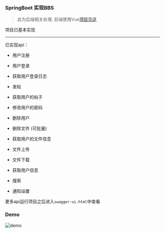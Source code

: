 ### SpringBoot 实现BBS
> 此为后端相关处理, 前端使用Vue[项目见这](https://github.com/Cyberist-Edgar/bbs)

项目已基本实现


<hr/>

已实现api：

- 用户注册

- 用户登录

- 获取用户登录日志

- 发帖

- 获取用户的帖子

- 修改用户的密码

- 删除用户

- 删除文件 (可批量)

- 获取用户的文件信息

- 文件上传

- 文件下载

- 获取用户信息

- 搜索

- 通知设置

更多api运行项目之后进入`swagger-ui.html`中查看 

### Demo
<img src="https://github.com/Cyberist-Edgar/bbs/raw/master/demo.gif" alt="demo"/>

